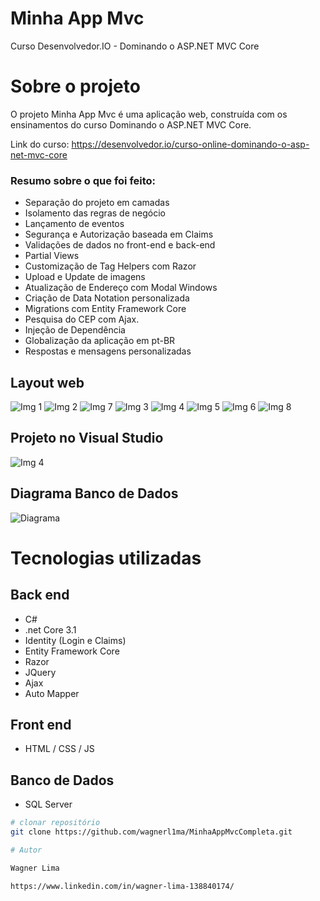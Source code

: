 # Minha App Mvc
Curso Desenvolvedor.IO - Dominando o ASP.NET MVC Core

# Sobre o projeto

O projeto Minha App Mvc é uma aplicação web, construída com os ensinamentos do curso Dominando o ASP.NET MVC Core.

Link do curso: https://desenvolvedor.io/curso-online-dominando-o-asp-net-mvc-core

### Resumo sobre o que foi feito:

- Separação do projeto em camadas
- Isolamento das regras de negócio
- Lançamento de eventos
- Segurança e Autorização baseada em Claims
- Validações de dados no front-end e back-end
- Partial Views
- Customização de Tag Helpers com Razor
- Upload e Update de imagens
- Atualização de Endereço com Modal Windows
- Criação de Data Notation personalizada
- Migrations com Entity Framework Core
- Pesquisa do CEP com Ajax.
- Injeção de Dependência
- Globalização da aplicação em pt-BR
- Respostas e mensagens personalizadas

## Layout web
![Img 1](https://github.com/wagnerl1ma/MinhaAppMvcCompleta/blob/master/MinhaAppMvcCompleta/imgProjeto/AppMvc_img1.png)
![Img 2](https://github.com/wagnerl1ma/MinhaAppMvcCompleta/blob/master/MinhaAppMvcCompleta/imgProjeto/AppMvc_img2.png)
![Img 7](https://github.com/wagnerl1ma/MinhaAppMvcCompleta/blob/master/MinhaAppMvcCompleta/imgProjeto/AppMvc_img7.png)
![Img 3](https://github.com/wagnerl1ma/MinhaAppMvcCompleta/blob/master/MinhaAppMvcCompleta/imgProjeto/AppMvc_img3.png)
![Img 4](https://github.com/wagnerl1ma/MinhaAppMvcCompleta/blob/master/MinhaAppMvcCompleta/imgProjeto/AppMvc_img4.png)
![Img 5](https://github.com/wagnerl1ma/MinhaAppMvcCompleta/blob/master/MinhaAppMvcCompleta/imgProjeto/AppMvc_img5.png)
![Img 6](https://github.com/wagnerl1ma/MinhaAppMvcCompleta/blob/master/MinhaAppMvcCompleta/imgProjeto/AppMvc_img6.png)
![Img 8](https://github.com/wagnerl1ma/MinhaAppMvcCompleta/blob/master/MinhaAppMvcCompleta/imgProjeto/AppMvc_img8%20e%209-side.png)

## Projeto no Visual Studio
![Img 4](https://github.com/wagnerl1ma/MinhaAppMvcCompleta/blob/master/MinhaAppMvcCompleta/imgProjeto/AppMvc_img10.png)

## Diagrama Banco de Dados
![Diagrama](https://github.com/wagnerl1ma/MinhaAppMvcCompleta/blob/master/MinhaAppMvcCompleta/imgProjeto/AppMvc_img11.png)

# Tecnologias utilizadas
## Back end
- C#
- .net Core 3.1
- Identity (Login e Claims)
- Entity Framework Core
- Razor
- JQuery
- Ajax
- Auto Mapper
## Front end
- HTML / CSS / JS
## Banco de Dados
- SQL Server

```bash
# clonar repositório
git clone https://github.com/wagnerl1ma/MinhaAppMvcCompleta.git

# Autor

Wagner Lima

https://www.linkedin.com/in/wagner-lima-138840174/
